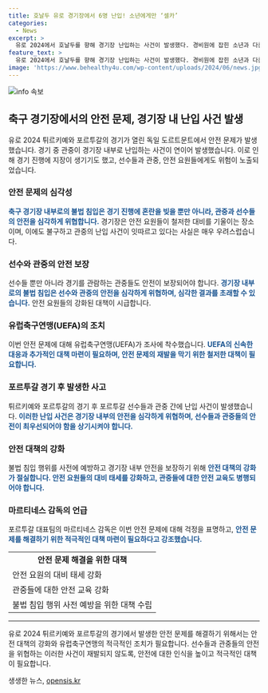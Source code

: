 ```yaml
---
title: 호날두 유로 경기장에서 6명 난입! 소년에게만 ‘셀카’
categories:
  - News
excerpt: >
  유로 2024에서 호날두를 향해 경기장 난입하는 사건이 발생했다. 경비원에 잡힌 소년과 다른 관중들이 호날두에게 접근하려다 실패하고, 안전요원과의 충돌 사고도 발생했다. UEFA는 조사에 착수했으며, 호날두는 경기 중 패스를 통해 골을 도왔고, 포르투갈은 16강 진출 확정했다. 최다 도움 기록도 달성했다.
feature_text: >
  유로 2024에서 호날두를 향해 경기장 난입하는 사건이 발생했다. 경비원에 잡힌 소년과 다른 관중들이 호날두에게 접근하려다 실패하고, 안전요원과의 충돌 사고도 발생했다. UEFA는 조사에 착수했으며, 호날두는 경기 중 패스를 통해 골을 도왔고, 포르투갈은 16강 진출 확정했다. 최다 도움 기록도 달성했다.
image: 'https://www.behealthy4u.com/wp-content/uploads/2024/06/news.jpg'
---
```


<p><img src="https://www.behealthy4u.com/wp-content/uploads/2024/06/news.jpg" alt="info 속보" /></p>

<h2 data-ke-size="size26">축구 경기장에서의 안전 문제, 경기장 내 난입 사건 발생</h2>

<p data-ke-size="size16">유로 2024 튀르키예와 포르투갈의 경기가 열린 독일 도르트문트에서 안전 문제가 발생했습니다. 경기 중 관중이 경기장 내부로 난입하는 사건이 연이어 발생했습니다. 이로 인해 경기 진행에 지장이 생기기도 했고, 선수들과 관중, 안전 요원들에게도 위험이 노출되었습니다.</p>

<h3>안전 문제의 심각성</h3>

<p data-ke-size="size16"><b><span style="color: #1a5490;">축구 경기장 내부로의 불법 침입은 경기 진행에 혼란을 빚을 뿐만 아니라, 관중과 선수들의 안전을 심각하게 위협합니다.</span></b> 경기장은 안전 요원들이 철저한 대비를 기울이는 장소이며, 이에도 불구하고 관중의 난입 사건이 잇따르고 있다는 사실은 매우 우려스럽습니다.</p>

<h3>선수와 관중의 안전 보장</h3>

<p data-ke-size="size16">선수들 뿐만 아니라 경기를 관람하는 관중들도 안전이 보장되어야 합니다. <b><span style="color: #1a5490;">경기장 내부로의 불법 침입은 선수와 관중의 안전을 심각하게 위협하며, 심각한 결과를 초래할 수 있습니다.</span></b> 안전 요원들의 강화된 대책이 시급합니다.</p>

<h3>유럽축구연맹(UEFA)의 조치</h3>

<p data-ke-size="size16">이번 안전 문제에 대해 유럽축구연맹(UEFA)가 조사에 착수했습니다. <b><span style="color: #1a5490;">UEFA의 신속한 대응과 추가적인 대책 마련이 필요하며, 안전 문제의 재발을 막기 위한 철저한 대책이 필요합니다.</span></b></p>

<h3>포르투갈 경기 후 발생한 사고</h3>

<p data-ke-size="size16">튀르키예와 포르투갈의 경기 후 포르투갈 선수들과 관중 간에 난입 사건이 발생했습니다. <b><span style="color: #1a5490;">이러한 난입 사건은 경기장 내부의 안전을 심각하게 위협하며, 선수들과 관중들의 안전이 최우선되어야 함을 상기시켜야 합니다.</span></b></p>

<h3>안전 대책의 강화</h3>

<p data-ke-size="size16">불법 침입 행위를 사전에 예방하고 경기장 내부 안전을 보장하기 위해 <b><span style="color: #1a5490;">안전 대책의 강화가 절실합니다. 안전 요원들의 대비 태세를 강화하고, 관중들에 대한 안전 교육도 병행되어야 합니다.</span></b></p>

<h3>마르티네스 감독의 언급</h3>

<p data-ke-size="size16">포르투갈 대표팀의 마르티네스 감독은 이번 안전 문제에 대해 걱정을 표명하고, <b><span style="color: #1a5490;">안전 문제를 해결하기 위한 적극적인 대책 마련이 필요하다고 강조했습니다.</span></b></p>

<table>
    <tbody>
        <tr>
            <td style="text-align: center; height: 17px;"><b>안전 문제 해결을 위한 대책</b></td>
        </tr>
        <tr>
            <td>안전 요원의 대비 태세 강화</td>
        </tr>
        <tr>
            <td>관중들에 대한 안전 교육 강화</td>
        </tr>
        <tr>
            <td>불법 침입 행위 사전 예방을 위한 대책 수립</td>
        </tr>
    </tbody>
</table>

<hr>

<p data-ke-size="size16">유로 2024 튀르키예와 포르투갈의 경기에서 발생한 안전 문제를 해결하기 위해서는 안전 대책의 강화와 유럽축구연맹의 적극적인 조치가 필요합니다. 선수들과 관중들의 안전을 위협하는 이러한 사건이 재발되지 않도록, 안전에 대한 인식을 높이고 적극적인 대책이 필요합니다.</p>
생생한 뉴스, <a href="https://opensis.kr" rel="dofollow">opensis.kr</a>


